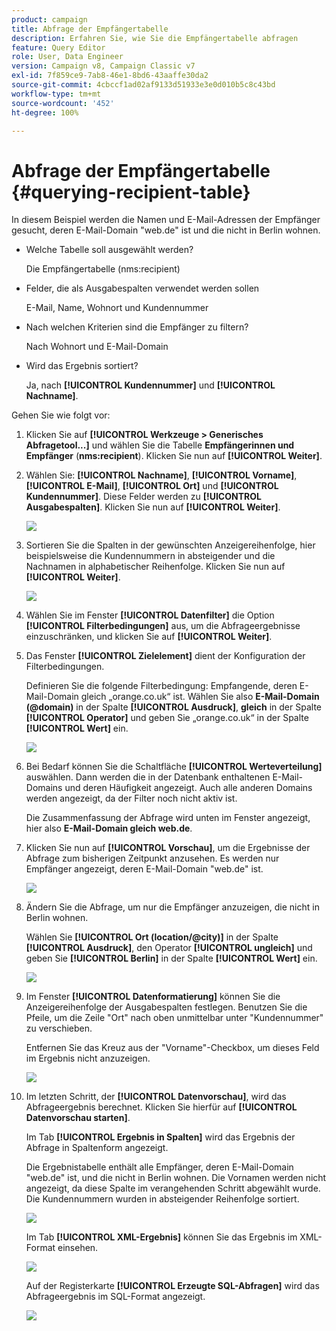 ```yaml
---
product: campaign
title: Abfrage der Empfängertabelle
description: Erfahren Sie, wie Sie die Empfängertabelle abfragen
feature: Query Editor
role: User, Data Engineer
version: Campaign v8, Campaign Classic v7
exl-id: 7f859ce9-7ab8-46e1-8bd6-43aaffe30da2
source-git-commit: 4cbccf1ad02af9133d51933e3e0d010b5c8c43bd
workflow-type: tm+mt
source-wordcount: '452'
ht-degree: 100%

---
```


# Abfrage der Empfängertabelle {#querying-recipient-table}



In diesem Beispiel werden die Namen und E-Mail-Adressen der Empfänger gesucht, deren E-Mail-Domain &quot;web.de&quot; ist und die nicht in Berlin wohnen.

* Welche Tabelle soll ausgewählt werden?

  Die Empfängertabelle (nms:recipient)

* Felder, die als Ausgabespalten verwendet werden sollen

  E-Mail, Name, Wohnort und Kundennummer

* Nach welchen Kriterien sind die Empfänger zu filtern?

  Nach Wohnort und E-Mail-Domain

* Wird das Ergebnis sortiert?

  Ja, nach **[!UICONTROL Kundennummer]** und **[!UICONTROL Nachname]**.

Gehen Sie wie folgt vor:

1. Klicken Sie auf **[!UICONTROL Werkzeuge > Generisches Abfragetool...]** und wählen Sie die Tabelle **Empfängerinnen und Empfänger** (**nms:recipient**). Klicken Sie nun auf **[!UICONTROL Weiter]**.
1. Wählen Sie: **[!UICONTROL Nachname]**, **[!UICONTROL Vorname]**, **[!UICONTROL E-Mail]**, **[!UICONTROL Ort]** und **[!UICONTROL Kundennummer]**. Diese Felder werden zu **[!UICONTROL Ausgabespalten]**. Klicken Sie nun auf **[!UICONTROL Weiter]**.

   ![](assets/query_editor_03.png)

1. Sortieren Sie die Spalten in der gewünschten Anzeigereihenfolge, hier beispielsweise die Kundennummern in absteigender und die Nachnamen in alphabetischer Reihenfolge. Klicken Sie nun auf **[!UICONTROL Weiter]**.

   ![](assets/query_editor_04.png)

1. Wählen Sie im Fenster **[!UICONTROL Datenfilter]** die Option **[!UICONTROL Filterbedingungen]** aus, um die Abfrageergebnisse einzuschränken, und klicken Sie auf **[!UICONTROL Weiter]**.
1. Das Fenster **[!UICONTROL Zielelement]** dient der Konfiguration der Filterbedingungen.

   Definieren Sie die folgende Filterbedingung: Empfangende, deren E-Mail-Domain gleich „orange.co.uk“ ist. Wählen Sie also **E-Mail-Domain (@domain)** in der Spalte **[!UICONTROL Ausdruck]**, **gleich** in der Spalte **[!UICONTROL Operator]** und geben Sie „orange.co.uk“ in der Spalte **[!UICONTROL Wert]** ein.

   ![](assets/query_editor_05.png)

1. Bei Bedarf können Sie die Schaltfläche **[!UICONTROL Werteverteilung]** auswählen. Dann werden die in der Datenbank enthaltenen E-Mail-Domains und deren Häufigkeit angezeigt. Auch alle anderen Domains werden angezeigt, da der Filter noch nicht aktiv ist.

   Die Zusammenfassung der Abfrage wird unten im Fenster angezeigt, hier also **E-Mail-Domain gleich web.de**.

1. Klicken Sie nun auf **[!UICONTROL Vorschau]**, um die Ergebnisse der Abfrage zum bisherigen Zeitpunkt anzusehen. Es werden nur Empfänger angezeigt, deren E-Mail-Domain &quot;web.de&quot; ist.

   ![](assets/query_editor_nveau_17.png)

1. Ändern Sie die Abfrage, um nur die Empfänger anzuzeigen, die nicht in Berlin wohnen.

   Wählen Sie **[!UICONTROL Ort (location/@city)]** in der Spalte **[!UICONTROL Ausdruck]**, den Operator **[!UICONTROL ungleich]** und geben Sie **[!UICONTROL Berlin]** in der Spalte **[!UICONTROL Wert]** ein.

   ![](assets/query_editor_08.png)

1. Im Fenster **[!UICONTROL Datenformatierung]** können Sie die Anzeigereihenfolge der Ausgabespalten festlegen. Benutzen Sie die Pfeile, um die Zeile &quot;Ort&quot; nach oben unmittelbar unter &quot;Kundennummer&quot; zu verschieben.

   Entfernen Sie das Kreuz aus der &quot;Vorname&quot;-Checkbox, um dieses Feld im Ergebnis nicht anzuzeigen.

   ![](assets/query_editor_nveau_15.png)

1. Im letzten Schritt, der **[!UICONTROL Datenvorschau]**, wird das Abfrageergebnis berechnet. Klicken Sie hierfür auf **[!UICONTROL Datenvorschau starten]**.

   Im Tab **[!UICONTROL Ergebnis in Spalten]** wird das Ergebnis der Abfrage in Spaltenform angezeigt.

   Die Ergebnistabelle enthält alle Empfänger, deren E-Mail-Domain &quot;web.de&quot; ist, und die nicht in Berlin wohnen. Die Vornamen werden nicht angezeigt, da diese Spalte im verangehenden Schritt abgewählt wurde. Die Kundennummern wurden in absteigender Reihenfolge sortiert.

   ![](assets/query_editor_nveau_12.png)

   Im Tab **[!UICONTROL XML-Ergebnis]** können Sie das Ergebnis im XML-Format einsehen.

   ![](assets/query_editor_nveau_13.png)

   Auf der Registerkarte **[!UICONTROL Erzeugte SQL-Abfragen]** wird das Abfrageergebnis im SQL-Format angezeigt.

   ![](assets/query_editor_nveau_14.png)
